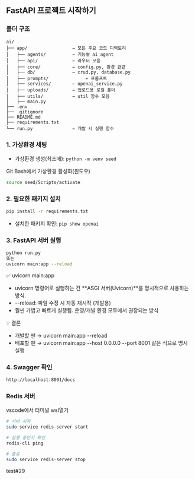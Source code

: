## FastAPI 프로젝트 시작하기

### 폴더 구조

```
ai/
├── app/                 ← 모든 주요 코드 디렉토리
│   ├── agents/          ← 기능별 ai agent
│   ├── api/             ← 라우터 모음
│   ├── core/            ← config.py, 환경 관련
│   ├── db/              ← crud.py, database.py
│   ├── prompts/              ← 프롬프트
│   ├── services/        ← openai_service.py
│   ├── uploads/         ← 업로드용 로컬 폴더
│   ├── utils/           ← util 함수 모음
│   ├── main.py
├── .env
├── .gitignore
├── README.md
├── requirements.txt
└── run.py               ← 개발 시 실행 함수

```

### 1. 가상환경 세팅

- 가상환경 생성(최초에): `python -m venv seed`

Git Bash에서 가상환경 활성화(윈도우)

```bash
source seed/Scripts/activate
```

### 2. 필요한 패키지 설치

```bash
pip install -r requirements.txt
```

- 설치한 패키지 확인: `pip show openai`

### 3. FastAPI 서버 실행

```bash
python run.py
또는
uvicorn main:app --reload
```

✅ uvicorn main:app

- uvicorn 명령어로 실행하는 건 **ASGI 서버(Uvicorn)**를 명시적으로 사용하는 방식.
- --reload: 파일 수정 시 자동 재시작 (개발용)
- 훨씬 가볍고 빠르게 실행됨. 운영/개발 환경 모두에서 권장되는 방식

💡 결론

- 개발할 땐 → uvicorn main:app --reload
- 배포할 땐 → uvicorn main:app --host 0.0.0.0 --port 8001 같은 식으로 명시 실행

### 4. Swagger 확인

```bash
http://localhost:8001/docs
```

### Redis 서버

vscode에서 터미널 wsl열기

```bash
# 서버 시작
sudo service redis-server start

# 실행 중인지 확인
redis-cli ping

# 종료
sudo service redis-server stop
```

test#29

